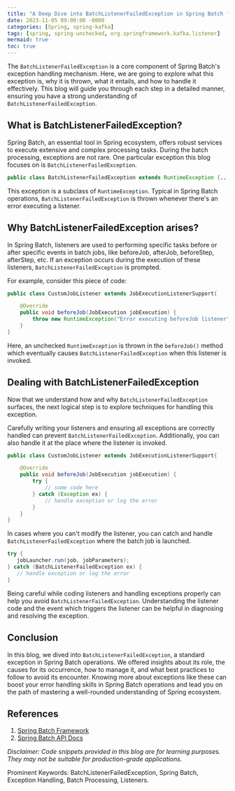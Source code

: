 ```yaml
---
title: "A Deep Dive into BatchListenerFailedException in Spring Batch for Troubleshooting and Solutions"
date: 2023-11-05 09:00:00 -0000
categories: [Spring, spring-kafka]
tags: [spring, spring-unchecked, org.springframework.kafka.listener]
mermaid: true
toc: true
---
```



The `BatchListenerFailedException` is a core component of Spring Batch's exception handling mechanism. Here, we are going to explore what this exception is, why it is thrown, what it entails, and how to handle it effectively. This blog will guide you through each step in a detailed manner, ensuring you have a strong understanding of `BatchListenerFailedException`.

## What is BatchListenerFailedException?

Spring Batch, an essential tool in Spring ecosystem, offers robust services to execute extensive and complex processing tasks. During the batch processing, exceptions are not rare. One particular exception this blog focuses on is `BatchListenerFailedException`.

```java
public class BatchListenerFailedException extends RuntimeException {...}
```

This exception is a subclass of `RuntimeException`. Typical in Spring Batch operations, `BatchListenerFailedException` is thrown whenever there's an error executing a listener.

## Why BatchListenerFailedException arises?

In Spring Batch, listeners are used to performing specific tasks before or after specific events in batch jobs, like beforeJob, afterJob, beforeStep, afterStep, etc. If an exception occurs during the execution of these listeners, `BatchListenerFailedException` is prompted.

For example, consider this piece of code:

```java
public class CustomJobListener extends JobExecutionListenerSupport{

    @Override
    public void beforeJob(JobExecution jobExecution) {
        throw new RuntimeException("Error executing beforeJob listener");
    }
}
```

Here, an unchecked `RuntimeException` is thrown in the `beforeJob()` method which eventually causes `BatchListenerFailedException` when this listener is invoked.

## Dealing with BatchListenerFailedException

Now that we understand how and why `BatchListenerFailedException` surfaces, the next logical step is to explore techniques for handling this exception.

Carefully writing your listeners and ensuring all exceptions are correctly handled can prevent `BatchListenerFailedException`. Additionally, you can also handle it at the place where the listener is invoked.

```java
public class CustomJobListener extends JobExecutionListenerSupport{

    @Override
    public void beforeJob(JobExecution jobExecution) {
        try {
            // some code here
        } catch (Exception ex) {
            // handle exception or log the error
        }
    }
}
```

In cases where you can't modify the listener, you can catch and handle `BatchListenerFailedException` where the batch job is launched.

```java
try {
   jobLauncher.run(job, jobParameters);
} catch (BatchListenerFailedException ex) {
   // handle exception or log the error
}
```

Being careful while coding listeners and handling exceptions properly can help you avoid `BatchListenerFailedException`. Understanding the listener code and the event which triggers the listener can be helpful in diagnosing and resolving the exception.

## Conclusion

In this blog, we dived into `BatchListenerFailedException`, a standard exception in Spring Batch operations. We offered insights about its role, the causes for its occurrence, how to manage it, and what best practices to follow to avoid its encounter. Knowing more about exceptions like these can boost your error handling skills in Spring Batch operations and lead you on the path of mastering a well-rounded understanding of Spring ecosystem.

## References

1. [Spring Batch Framework](https://spring.io/projects/spring-batch)
2. [Spring Batch API Docs](https://docs.spring.io/spring-batch/docs/current/api/index.html?org/springframework/batch/core/BatchListenerFailedException.html)

_Disclaimer: Code snippets provided in this blog are for learning purposes. They may not be suitable for production-grade applications._

Prominent Keywords: BatchListenerFailedException, Spring Batch, Exception Handling, Batch Processing, Listeners.